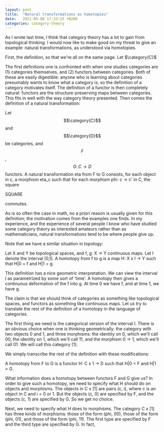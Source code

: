 ```yaml
---
layout: post
title:  "Natural transformations as homotopies"
date:   2021-05-08 17:33:25 +0200
categories: category-theory
---
```


As I wrote last time, I think that category theory has a lot to gain from
topological thinking. I would now like to make good on my threat to give an
example: natural transformations, as understood via homotopies.

First, the definition, so that we're all on the same page. Let $\category{C}$

The first definitions one is confronted with when one studies categories are
(1) categories themselves, and (2) functors between categories. Both of these
are easily digestible: anyone who is learning about categories presumably wants
to know what a category is, so the definition of a category motivates itself.
The definition of a functor is then completely natural: functors are the
structure-preserving maps between categories. This fits in well with the way
category theory presented.  Then comes the definition of a natural
transformation:

Let $$\category{C}$$ and $$\category{D}$$ be categories, and $$F$$, $$G\colon C
\to D$$ functors. A natural transformation eta from F to G consists, for each
object in c, a morphism eta_c such that for each morphism phi: c -> c' in C,
the square

SQUARE

commutes.

As is so often the case in math, no a priori reason is usually given for this
definition; the motivation comes from the examples one finds. In my experience,
and the experience of several people I know who have studied some category
theory as interested amateurs rather than as mathematicians, natural
transformations tend to be where people give up.

Note that we have a similar situation in topology:

Let X and Y be topological spaces, and f, g: X -> Y continuous maps. Let I
denote the interval [0,1]. A homotopy from f to g is a map H: X x I -> Y such
that H|0 = f and H|1 = g.

This definition has a nice geometric interpretation. We can view the interval I
as parametrized by some sort of 'time'. A homotopy then gives a continuous
deformation of the f into g. At time 0 we have f, and at time 1, we have g.

The claim is that we should think of categories as something like topological
spaces, and functors as something like continuous maps. Let us try to translate
the rest of the definition of a homotopy in the language of categories.

The first thing we need is the categorical version of the interval I. There is
an obvious choice when one is thinking geometrically: the category with two
objects 0 and 1, and three morphisms: the identity on 0, which we'll call 00,
the identity on 1, which we'll call 11, and the morphism 0 -> 1, which we'll
call 01. We will call this category [1].

We simply transcribe the rest of the definition with these modifications: 

A homotopy from F to G is a functor H: C x 1 -> D such that H|0 = F and H|1 =
G.

What information does a homotopy between functors F and G give us? In order to
give such a homotopy, we need to specify what H should do on objects and
morphisms. The objects in C x [1] are pairs (c, i), where c is an object in C and
i = 0 or 1. But the objects (c, 0) are specified by F, and the objects (c, 1)
are specified by G. So we get no choice.

Next, we need to specify what H does to morphisms. The category C x [1] has
three kinds of morphisms: those of the form (phi, 00), those of the form (phi,
01), and those of the form (phi, 11). The first type are specified by F and the
third type are specified by G. In fact, 

